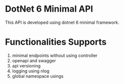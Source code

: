 # DotNet 6 Minimal API 
This API is developed using dotnet 6 minimal framework.

# Functionalities Supports
1.	minimal endpoints without using controller
2.	openapi and swagger
3.	api versioning
4.	logging using nlog
5.  global namespace usings
